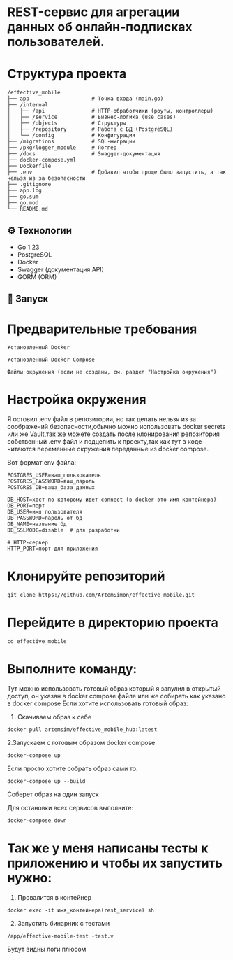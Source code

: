 # REST-сервис для агрегации данных об онлайн-подписках пользователей.

# Структура проекта

```
/effective_mobile
├── app                    # Точка входа (main.go)
├── /internal
│   ├── /api               # HTTP-обработчики (роуты, контроллеры)
│   ├── /service           # Бизнес-логика (use cases)
│   ├── /objects           # Структуры 
│   ├── /repository        # Работа с БД (PostgreSQL)
│   └── /config            # Конфигурация 
├── /migrations            # SQL-миграции 
├── /pkg/logger_module     # Логгер
├── /docs                  # Swagger-документация
├── docker-compose.yml     
├── Dockerfile
├── .env                   # Добавил чтобы проще было запустить, а так нельзя из за безопасности
├── .gitignore
├── app.log 
├── go.sum
├── go.mod
└── README.md 
```

## ⚙️ Технологии
- Go 1.23
- PostgreSQL
- Docker
- Swagger (документация API)
- GORM (ORM)

## 🚀 Запуск

# Предварительные требования

    Установленный Docker 

    Установленный Docker Compose 

    Файлы окружения (если не созданы, см. раздел "Настройка окружения")

# Настройка окружения

Я остовил .env файл в репозитории, но так делать нельзя из за соображений безопасности,обычно можно использовать docker secrets или же Vault,так же можете создать после клонирования репозитория собственный .env файл и подцепить к проекту,так как тут в коде читаются переменные окружения переданные из docker compose.

Вот формат env файла: 

```
POSTGRES_USER=ваш_пользователь
POSTGRES_PASSWORD=ваш_пароль
POSTGRES_DB=ваша_база_данных

DB_HOST=хост по которому идет connect (в docker это имя контейнера)
DB_PORT=порт
DB_USER=имя пользователя
DB_PASSWORD=пароль от бд
DB_NAME=название бд
DB_SSLMODE=disable  # для разработки

# HTTP-сервер
HTTP_PORT=порт для приложения
```

# Клонируйте репозиторий

```
git clone https://github.com/ArtemSimon/effective_mobile.git
```

# Перейдите в директорию проекта

```
cd effective_mobile
```
# Выполните команду:

Тут можно использовать готовый образ который я запулил в открытый доступ, он указан в docker compose файле  или же собирать как указано в docker compose
Если хотите использовать готовый образ:

1. Скачиваем образ к себе
```
docker pull artemsim/effective_mobile_hub:latest
```
2.Запускаем с готовым образом docker compose  
```
docker-compose up 
```

Если просто хотите собрать образ сами то:

```
docker-compose up --build
```
Соберет образ на один запуск

Для остановки всех сервисов выполните:

```
docker-compose down
```

# Так же у меня написаны тесты к приложению и чтобы их запустить нужно:
1. Провалится в контейнер 

```
docker exec -it имя_контейнера(rest_service) sh
```
2. Запустить бинарник с тестами

```
/app/effective-mobile-test -test.v 
``` 

Будут видны логи плюсом